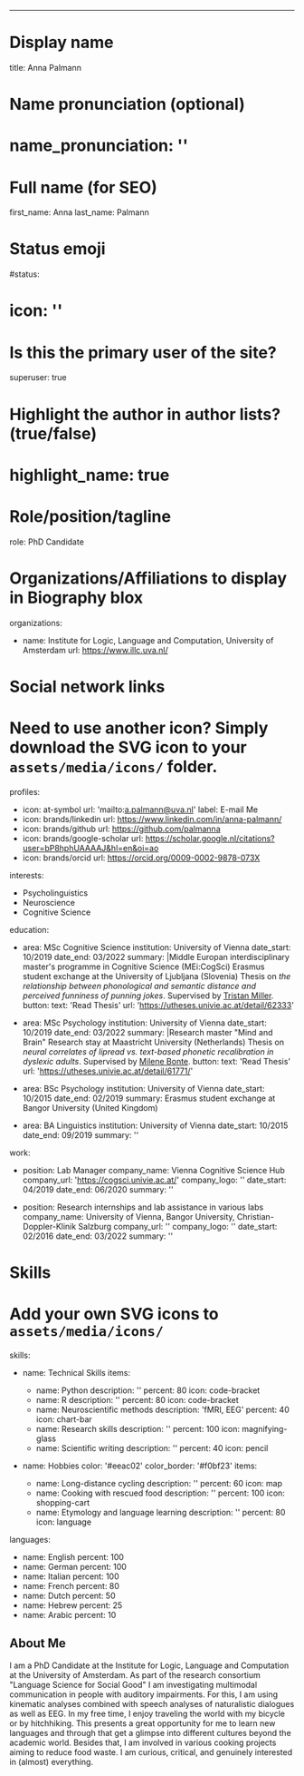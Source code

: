 ---
# Display name
title: Anna Palmann

# Name pronunciation (optional)
# name_pronunciation: ''

# Full name (for SEO)
first_name: Anna
last_name: Palmann

# Status emoji
#status:
#  icon: ''

# Is this the primary user of the site?
superuser: true

# Highlight the author in author lists? (true/false)
# highlight_name: true

# Role/position/tagline
role: PhD Candidate

# Organizations/Affiliations to display in Biography blox
organizations:
  - name: Institute for Logic, Language and Computation, University of Amsterdam
    url: https://www.illc.uva.nl/

# Social network links
# Need to use another icon? Simply download the SVG icon to your `assets/media/icons/` folder.
profiles:
  - icon: at-symbol
    url: 'mailto:a.palmann@uva.nl'
    label: E-mail Me
  - icon: brands/linkedin
    url: https://www.linkedin.com/in/anna-palmann/
  - icon: brands/github
    url: https://github.com/palmanna
  - icon: brands/google-scholar
    url: https://scholar.google.nl/citations?user=bP8hphUAAAAJ&hl=en&oi=ao
  - icon: brands/orcid
    url: https://orcid.org/0009-0002-9878-073X

interests:
  - Psycholinguistics
  - Neuroscience
  - Cognitive Science

education:
  - area: MSc Cognitive Science
    institution: University of Vienna
    date_start: 10/2019
    date_end: 03/2022
    summary: |Middle Europan interdisciplinary master's programme in Cognitive Science (MEi:CogSci)
      Erasmus student exchange at the University of Ljubljana (Slovenia)
      Thesis on _the relationship between phonological and semantic distance and perceived funniness of punning jokes_. Supervised by [Tristan Miller](https://logological.org/). 
    button:
      text: 'Read Thesis'
      url: 'https://utheses.univie.ac.at/detail/62333'
  - area: MSc Psychology 
    institution: University of Vienna
    date_start: 10/2019
    date_end: 03/2022
    summary: |Research master "Mind and Brain"
      Research stay at Maastricht University (Netherlands)
      Thesis on _neural correlates of lipread vs. text-based phonetic recalibration in dyslexic adults_. Supervised by [Milene Bonte](https://mbic-languagelab.nl/en/researcher/milene-bonte/). 
    button:
      text: 'Read Thesis'
      url: 'https://utheses.univie.ac.at/detail/61771/'

   
  - area: BSc Psychology
    institution: University of Vienna
    date_start: 10/2015
    date_end: 02/2019
    summary: Erasmus student exchange at Bangor University (United Kingdom)

  - area: BA Linguistics
    institution: University of Vienna
    date_start: 10/2015
    date_end: 09/2019
    summary: ''
   
work:
  - position: Lab Manager
    company_name: Vienna Cognitive Science Hub
    company_url: 'https://cogsci.univie.ac.at/'
    company_logo: ''
    date_start: 04/2019
    date_end: 06/2020
    summary: ''

  - position: Research internships and lab assistance in various labs
    company_name: University of Vienna, Bangor University, Christian-Doppler-Klinik Salzburg
    company_url: ''
    company_logo: ''
    date_start: 02/2016
    date_end: 03/2022
    summary: ''

# Skills
# Add your own SVG icons to `assets/media/icons/`
skills:
  - name: Technical Skills
    items:
      - name: Python
        description: ''
        percent: 80
        icon: code-bracket
      - name: R
        description: ''
        percent: 80
        icon: code-bracket
      - name: Neuroscientific methods
        description: 'fMRI, EEG'
        percent: 40
        icon: chart-bar
      - name: Research skills
        description: ''
        percent: 100
        icon: magnifying-glass
      - name: Scientific writing
        description: ''
        percent: 40
        icon: pencil

  - name: Hobbies
    color: '#eeac02'
    color_border: '#f0bf23'
    items:
      - name: Long-distance cycling
        description: ''
        percent: 60
        icon: map
      - name: Cooking with rescued food
        description: ''
        percent: 100
        icon: shopping-cart
      - name: Etymology and language learning
        description: ''
        percent: 80
        icon: language

languages:
  - name: English
    percent: 100
  - name: German
    percent: 100
  - name: Italian
    percent: 100
  - name: French
    percent: 80
  - name: Dutch
    percent: 50
  - name: Hebrew
    percent: 25
  - name: Arabic
    percent: 10



## About Me

I am a PhD Candidate at the Institute for Logic, Language and Computation at the University of Amsterdam. As part of the research consortium "Language Science for Social Good" I am investigating multimodal communication in people with auditory impairments. For this, I am using kinematic analyses combined with speech analyses of naturalistic dialogues as well as EEG. In my free time, I enjoy traveling the world with my bicycle or by hitchhiking. This presents a great opportunity for me to learn new languages and through that get a glimpse into different cultures beyond the academic world. Besides that, I am involved in various cooking projects aiming to reduce food waste. I am curious, critical, and genuinely interested in (almost) everything.
